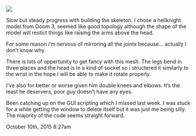 <img src="./media/130874720359.png"/>
<div class="caption"><p>Slow but steady progress with building the skeleton. I chose a hellknight model from Doom 3, seemed like good topology although the shape of the model will restict things like raising the arms above the head.</p>

<p>For some reason i&rsquo;m nervous of mirroring all the joints because&hellip; actually I don&rsquo;t know why.</p>

<p>There is lots of oppertunity to get fancy with this mesh. The legs bend in three places and the head is in a kind of socket so i structered it similarly to the wrist in the hope I will be able to make it rotate properly.</p>

<p>I&rsquo;ve also for better or worse given him double knees and elbows. It&rsquo;s the least he deservers, poor guy doesn&rsquo;t have any eyes.</p>

<p>Been catching up on the GUI scripting which I missed last week. I was stuck for a while getting the window to delete itself but it was just me being silly. The majority of the code seems straight forward.</p> </div>

<div id="footer">
<span id="timestamp"> October 10th, 2015 8:27am </span>
</div>